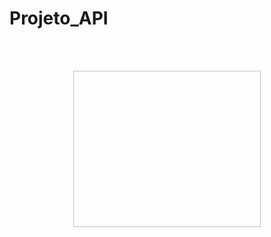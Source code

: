# Projeto_API
<br>
<br>

<p align="center">
  <img scr="/Imagens/background.png" width="300" height="250">
</p>
